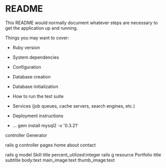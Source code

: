 # README

This README would normally document whatever steps are necessary to get the
application up and running.

Things you may want to cover:

* Ruby version

* System dependencies

* Configuration

* Database creation

* Database initialization

* How to run the test suite

* Services (job queues, cache servers, search engines, etc.)

* Deployment instructions

* ...
gem install mysql2 -v '0.3.21'



controller Generator

rails g controller pages home about contact

rails g model Skill title percent_utilized:integer
rails g resource Portfolio title subtitle body:text main_image:text thumb_image:text 



